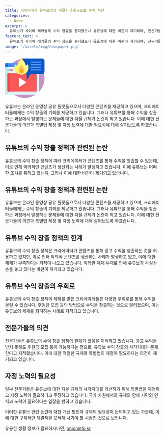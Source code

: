 ```yaml
---
title: 사이버레커 유튜브와의 대결! 후원금으로 수익 차단
categories:
  - News
excerpt: >
  유튜브가 사이버 레커들의 수익 창출을 중지했으나 유효성에 대한 비판이 제기되며, 전문가들은 특별법 제정과 자율규제를 통한 노력이 필요하다고 주장했다. 유튜브 파트너 프로그램 보류는 수익 창출을 막지 못하며, 후원금 등 우회 수단이 다양하게 존재함에 대한 우려가 제기되고 있다. 교수들은 유튜브 특별법 제정과 자정 노력이 필요하다고 주장하며, 네트워크 집행법과 같은 규제 법 제정이 필요하다는 의견도 제시되고 있다.
feature_text: >
  유튜브가 사이버 레커들의 수익 창출을 중지했으나 유효성에 대한 비판이 제기되며, 전문가들은 특별법 제정과 자율규제를 통한 노력이 필요하다고 주장했다. 유튜브 파트너 프로그램 보류는 수익 창출을 막지 못하며, 후원금 등 우회 수단이 다양하게 존재함에 대한 우려가 제기되고 있다. 교수들은 유튜브 특별법 제정과 자정 노력이 필요하다고 주장하며, 네트워크 집행법과 같은 규제 법 제정이 필요하다는 의견도 제시되고 있다.
image: '/assets/img/newspaper.png'
---
```


<p><img src="/assets/img/news.png" alt="rentncar 속보" /></p>

<p data-ke-size="size16">유튜브는 온라인 동영상 공유 플랫폼으로서 다양한 콘텐츠를 제공하고 있으며, 크리에이터들에게는 수익 창출의 기회를 제공하고 있습니다. 그러나 유튜브를 통해 수익을 창출하는 과정에서 발생하는 문제들에 대한 자율 규제가 논란이 되고 있습니다. 이에 대한 전문가들의 의견과 특별법 제정 및 자정 노력에 대한 필요성에 대해 살펴보도록 하겠습니다.</p>

<h2 data-ke-size="size26">유튜브의 수익 창출 정책과 관련된 논란</h2>

<p data-ke-size="size16">유튜브의 수익 창출 정책에 따라 크리에이터가 콘텐츠를 통해 수익을 창출할 수 있는데, 이로 인해 악의적인 콘텐츠가 생산되는 사례가 발생하고 있습니다. 이에 유튜브는 어떠한 조치를 취하고 있는지, 그러나 이에 대한 비판이 제기되고 있습니다.</p>

<h2 data-ke-size="size26">유튜브의 수익 창출 정책과 관련된 논란</h2>

<p data-ke-size="size16">유튜브는 온라인 동영상 공유 플랫폼으로서 다양한 콘텐츠를 제공하고 있으며, 크리에이터들에게는 수익 창출의 기회를 제공하고 있습니다. 그러나 유튜브를 통해 수익을 창출하는 과정에서 발생하는 문제들에 대한 자율 규제가 논란이 되고 있습니다. 이에 대한 전문가들의 의견과 특별법 제정 및 자정 노력에 대해 살펴보도록 하겠습니다.</p>

<h2 data-ke-size="size26">유튜브 수익 창출 정책의 한계</h2>

<p data-ke-size="size16">유튜브의 수익 창출 정책은 크리에이터가 콘텐츠를 통해 광고 수익을 창출하는 것을 허용하고 있지만, 이로 인해 악의적 콘텐츠를 생산하는 사례가 발생하고 있고, 이에 대한 제재가 부족하다는 지적이 나오고 있습니다. 이러한 제재 부재로 인해 유튜브가 사실상 손을 놓고 있다는 비판이 제기되고 있습니다.</p>

<h2 data-ke-size="size26">유튜브 수익 창출의 우회로</h2>

<p data-ke-size="size16">유튜브의 수익 창출 정책에 제재를 받은 크리에이터들은 다양한 우회로를 통해 수익을 올릴 수 있습니다. 후원금 모집 등의 방법으로 수익을 창출하는 것으로 알려졌으며, 이는 유튜브의 제재를 회피하는 사례로 지적되고 있습니다.</p>

<h2 data-ke-size="size26">전문가들의 의견</h2>

<p data-ke-size="size16">전문가들은 유튜브의 수익 창출 정책에 한계가 있음을 지적하고 있습니다. 광고 수익을 받지 못해도 후원금 모집 등이 가능하다는 점으로, 유튜브 수익 창출의 사각지대가 존재한다고 지적했습니다. 이에 대한 적절한 규제와 특별법의 제정이 필요하다는 의견이 제기되고 있습니다.</p>

<h2 data-ke-size="size26">자정 노력의 필요성</h2>

<p data-ke-size="size16">일부 전문가들은 유튜브에 대한 자율 규제의 사각지대를 개선하기 위해 특별법을 제정하고 자정 노력이 필요하다고 주장하고 있습니다. 국가 차원에서의 규제와 함께 시민의 인식과 노력이 필요하다는 입장을 밝히고 있습니다.</p>

<p>이러한 유튜브 관련 논란에 대한 개선 방안과 규제의 필요성이 논의되고 있는 가운데, 이에 대한 구체적인 해결책을 모색해 나가야 할 시점인 것으로 보입니다.</p>
유용한 생활 정보가 필요하시다면, <a href="https://onioninfo.kr" rel="dofollow">onioninfo.kr</a>


